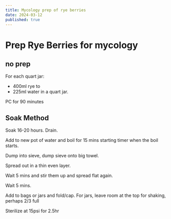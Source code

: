 ```yaml
---
title: Mycology prep of rye berries
date: 2024-03-12
published: true
---
```


# Prep Rye Berries for mycology



## no prep 

For each quart jar: 

* 400ml rye to
* 225ml water in a quart jar. 

PC for 90 minutes


## Soak Method

Soak 16-20 hours. Drain. 

Add to new pot of water and boil for 15 mins starting timer when the boil starts. 

Dump into sieve, dump sieve onto big towel. 

Spread out in a thin even layer. 

Wait 5 mins and stir them up and spread flat again. 

Wait 5 mins. 

Add to bags or jars and fold/cap. For jars, leave room at the top for shaking, perhaps 2/3 full

Sterilize at  15psi for 2.5hr


